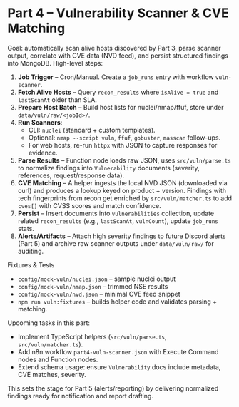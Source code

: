 # Part 4 – Vulnerability Scanner & CVE Matching

Goal: automatically scan alive hosts discovered by Part 3, parse scanner output, correlate with
CVE data (NVD feed), and persist structured findings into MongoDB. High-level steps:

1. **Job Trigger** – Cron/Manual. Create a `job_runs` entry with workflow `vuln-scanner`.
2. **Fetch Alive Hosts** – Query `recon_results` where `isAlive = true` and `lastScanAt` older than SLA.
3. **Prepare Host Batch** – Build host lists for nuclei/nmap/ffuf, store under `data/vuln/raw/<jobId>/`.
4. **Run Scanners**:
   - CLI: `nuclei` (standard + custom templates).
   - Optional: `nmap --script vuln`, `ffuf`, `gobuster`, `masscan` follow-ups.
   - For web hosts, re-run `httpx` with JSON to capture responses for evidence.
5. **Parse Results** – Function node loads raw JSON, uses `src/vuln/parse.ts` to normalize findings
   into `Vulnerability` documents (severity, references, request/response data).
6. **CVE Matching** – A helper ingests the local NVD JSON (downloaded via curl) and produces a
   lookup keyed on product + version. Findings with tech fingerprints from recon get enriched by
   `src/vuln/matcher.ts` to add `cves[]` with CVSS scores and match confidence.
7. **Persist** – Insert documents into `vulnerabilities` collection, update related
   `recon_results` (e.g., `lastScanAt`, `vulnCount`), update `job_runs` stats.
8. **Alerts/Artifacts** – Attach high severity findings to future Discord alerts (Part 5) and archive
   raw scanner outputs under `data/vuln/raw/` for auditing.

Fixtures & Tests
- `config/mock-vuln/nuclei.json` – sample nuclei output
- `config/mock-vuln/nmap.json` – trimmed NSE results
- `config/mock-vuln/nvd.json` – minimal CVE feed snippet
- `npm run vuln:fixtures` – builds helper code and validates parsing + matching.

Upcoming tasks in this part:
- Implement TypeScript helpers (`src/vuln/parse.ts`, `src/vuln/matcher.ts`).
- Add n8n workflow `part4-vuln-scanner.json` with Execute Command nodes and Function nodes.
- Extend schema usage: ensure `Vulnerability` docs include metadata, CVE matches, severity.

This sets the stage for Part 5 (alerts/reporting) by delivering normalized findings ready for
notification and report drafting.
